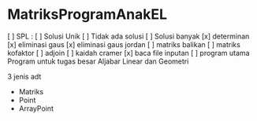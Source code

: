 # MatriksProgramAnakEL
[ ] SPL :
		[ ] Solusi Unik
		[ ] Tidak ada solusi
		[ ] Solusi banyak
[x] determinan
[x] eliminasi gaus
[x] eliminasi gaus jordan 
[ ] matriks balikan
[ ] matriks kofaktor
[ ] adjoin
[ ] kaidah cramer
[x] baca file inputan
[ ] program utama
Program untuk tugas besar Aljabar Linear dan Geometri


3 jenis adt
- Matriks
- Point
- ArrayPoint
